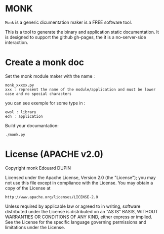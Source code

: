 MONK
====

`Monk` is a generic dicumentation maker is a FREE software tool.

This is a tool to generate the binary and application static documentation.
It is designed to support the github gh-pages, the it is a no-server-side interaction.


Create a monk doc
=================

Set the monk module maker with the name :

	monk_xxxxx.py
	xxx : represent the name of the module/application and must be lower case and no special characters

you can see exemple for some type in :

	ewol : library
	edn : application

Build your documantation:

	./monk.py

License (APACHE v2.0)
=====================

Copyright monk Edouard DUPIN

Licensed under the Apache License, Version 2.0 (the "License");
you may not use this file except in compliance with the License.
You may obtain a copy of the License at

    http://www.apache.org/licenses/LICENSE-2.0

Unless required by applicable law or agreed to in writing, software
distributed under the License is distributed on an "AS IS" BASIS,
WITHOUT WARRANTIES OR CONDITIONS OF ANY KIND, either express or implied.
See the License for the specific language governing permissions and
limitations under the License.

